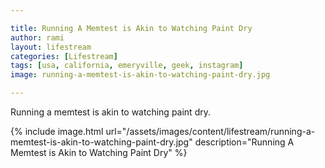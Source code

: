 ```yaml
---

title: Running A Memtest is Akin to Watching Paint Dry
author: rami
layout: lifestream 
categories: [Lifestream]
tags: [usa, california, emeryville, geek, instagram]
image: running-a-memtest-is-akin-to-watching-paint-dry.jpg

---
```


Running a memtest is akin to watching paint dry.

{% include image.html url="/assets/images/content/lifestream/running-a-memtest-is-akin-to-watching-paint-dry.jpg" description="Running A Memtest is Akin to Watching Paint Dry" %}
